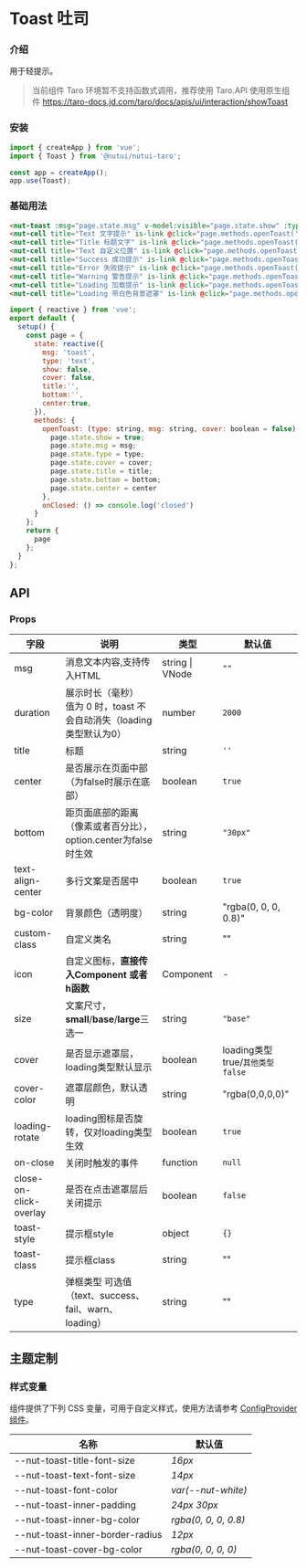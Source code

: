 # Toast 吐司

### 介绍

用于轻提示。

>当前组件 Taro 环境暂不支持函数式调用，推荐使用 Taro.API 使用原生组件 https://taro-docs.jd.com/taro/docs/apis/ui/interaction/showToast


### 安装

``` javascript
import { createApp } from 'vue';
import { Toast } from '@nutui/nutui-taro';

const app = createApp();
app.use(Toast);
```


### 基础用法

``` html
<nut-toast :msg="page.state.msg" v-model:visible="page.state.show" :type="page.state.type" @closed="page.methods.onClosed" :cover="page.state.cover" />
<nut-cell title="Text 文字提示" is-link @click="page.methods.openToast('text','网络失败，请稍后再试~')"></nut-cell>
<nut-cell title="Title 标题文字" is-link @click="page.methods.openToast('text', '网络失败，请稍后再试~',false,'标题文字')" ></nut-cell>
<nut-cell title="Text 自定义位置" is-link @click="page.methods.openToast('text', '自定义位置',false,'','20%',false)"></nut-cell>
<nut-cell title="Success 成功提示" is-link @click="page.methods.openToast('success','成功提示')"></nut-cell>
<nut-cell title="Error 失败提示" is-link @click="page.methods.openToast('fail','失败提示')"></nut-cell>
<nut-cell title="Warning 警告提示" is-link @click="page.methods.openToast('warn','警告提示')"></nut-cell>
<nut-cell title="Loading 加载提示" is-link @click="page.methods.openToast('loading','加载中')"></nut-cell>
<nut-cell title="Loading 带白色背景遮罩" is-link @click="page.methods.openToast('loading','加载中',true)"></nut-cell>
```
``` javascript
import { reactive } from 'vue';
export default {
  setup() {
    const page = {
      state: reactive({
        msg: 'toast',
        type: 'text',
        show: false,
        cover: false,
        title:'',
        bottom:'',
        center:true,
      }),
      methods: {
        openToast: (type: string, msg: string, cover: boolean = false) => {
          page.state.show = true;
          page.state.msg = msg;
          page.state.type = type;
          page.state.cover = cover;
          page.state.title = title;
          page.state.bottom = bottom;
          page.state.center = center
        },
        onClosed: () => console.log('closed')
      }
    };
    return {
      page
    };
  }
};
```
## API
### Props

| 字段                   | 说明                                                                    | 类型            | 默认值                        |
|------------------------|-------------------------------------------------------------------------|-----------------|-------------------------------|
| msg                    | 消息文本内容,支持传入HTML                                               | string \| VNode | `""`                            |
| duration               | 展示时长（毫秒）<br>值为 0 时，toast 不会自动消失（loading类型默认为0） | number          | `2000`                          |
| title                  | 标题                                                                    | string          | `''`                            |
| center                 | 是否展示在页面中部（为false时展示在底部）                               | boolean         | `true`                          |
| bottom                 | 距页面底部的距离（像素或者百分比），option.center为false时生效          | string          | `"30px" `                       |
| text-align-center      | 多行文案是否居中                                                        | boolean         | `true`                          |
| bg-color               | 背景颜色（透明度）                                                      | string          | "rgba(0, 0, 0, 0.8)"          |
| custom-class           | 自定义类名                                                              | string          | ""                            |
| icon                   | 自定义图标，**直接传入Component 或者 h函数**                            | Component       | -                             |
| size                   | 文案尺寸，**small**/**base**/**large**三选一                            | string          | `"base"`                        |
| cover                  | 是否显示遮罩层，loading类型默认显示                                     | boolean         | loading类型true/`其他类型false` |
| cover-color            | 遮罩层颜色，默认透明                                                    | string          | "rgba(0,0,0,0)"               |
| loading-rotate         | loading图标是否旋转，仅对loading类型生效                                | boolean         | `true`                          |
| on-close               | 关闭时触发的事件                                                        | function        | `null`                          |
| close-on-click-overlay | 是否在点击遮罩层后关闭提示                                              | boolean         | `false`                         |
| toast-style            | 提示框style                                                             | object          | `{}`                            |
| toast-class            | 提示框class                                                             | string          | ""                            |
| type                   | 弹框类型 可选值（text、success、fail、warn、loading）                   | string          | ""                            |

## 主题定制

### 样式变量

组件提供了下列 CSS 变量，可用于自定义样式，使用方法请参考 [ConfigProvider 组件](#/zh-CN/config-provider)。

| 名称                            | 默认值               |
|---------------------------------|----------------------|
| --nut-toast-title-font-size     | _16px_               |
| --nut-toast-text-font-size      | _14px_               |
| --nut-toast-font-color          | _var(--nut-white)_   |
| --nut-toast-inner-padding       | _24px 30px_          |
| --nut-toast-inner-bg-color      | _rgba(0, 0, 0, 0.8)_ |
| --nut-toast-inner-border-radius | _12px_               |
| --nut-toast-cover-bg-color      | _rgba(0, 0, 0, 0)_   |

